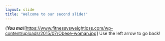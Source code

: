 ```yaml
---
layout: slide
title: "Welcome to our second slide!"
---
```

(**_You ma_**)[https://www.fitnessvsweightloss.com/wp-content/uploads/2015/07/Obese-woman.jpg]
Use the left arrow to go back!
